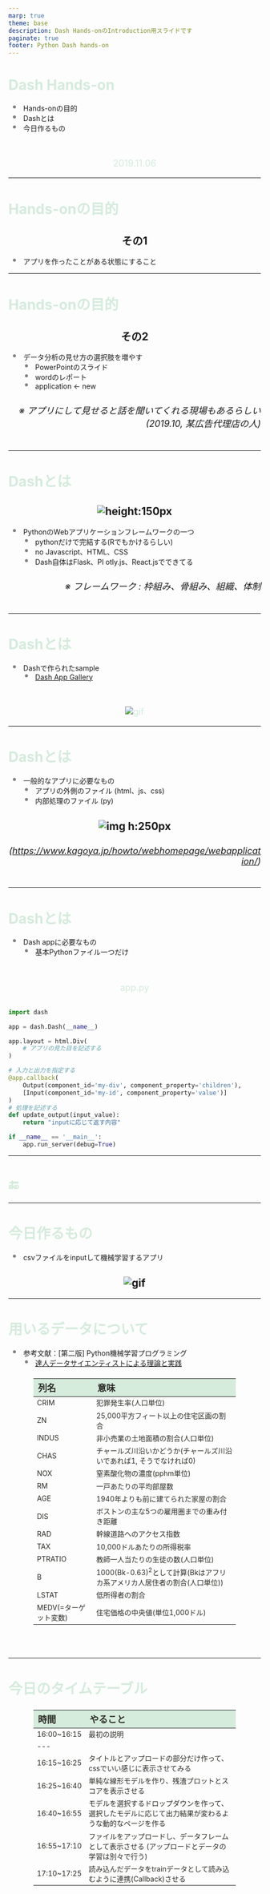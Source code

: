 ```yaml
---
marp: true
theme: base
description: Dash Hands-onのIntroduction用スライドです
paginate: true
footer: Python Dash hands-on
---
```


<!-- size: 4:3 -->

<style>
    section {
        background: #2A2B25;
        color:#FFFF;
        font-family: 'Noto Sans CJK JP';
        justify-content: flex-start;
    }
    h1{
        color:#D5EBDC;
    }
    p{
        color:#D5EBDC;
    }
    li {
        list-style-type: none;
    }
    li:before {
        content: '';
        width: 6px;
        height: 6px;
        display: inline-block;
        border-radius: 100%;
        background: grey;
        position: relative;
        left: -15px;
        top: -5px;
    }
    table {
    padding: inherit;
    }
    th {
        background: #D5EBDC;
        color: #2A2B25;
        font-size: 18px;
    }
    td{
        color: #2A2B25;
        font-size: 14px;
    }
</style>

<style scoped>
    section {
        justify-content: center;
    }
    p{
        text-align: center;
        margin-top: 10%;
        font-size: 18px;
    }
</style>

# Dash Hands-on

- Hands-onの目的
- Dashとは
- 今日作るもの

2019.11.06

---

# Hands-onの目的

## その1

- アプリを作ったことがある状態にすること

---
<style scoped>
h6{
    font-size: 18px;
    text-align: right;
}
</style>
# Hands-onの目的

## その2

- データ分析の見せ方の選択肢を増やす
  - PowerPointのスライド
  - wordのレポート
  - application ← new

###### ※ アプリにして見せると話を聞いてくれる現場もあるらしい <br>(2019.10, 某広告代理店の人)

---

<style scoped>
    h2{
        text-align: center;
    }
    h6{
        font-size: 18px;
        text-align: right;
    }
</style>

# Dashとは

## ![height:150px](/assets/images/dash-logo-300.png)

- PythonのWebアプリケーションフレームワークの一つ
    - pythonだけで完結する(Rでもかけるらしい)
    - no Javascript、HTML、CSS
    - Dash自体はFlask、Pl   otly.js、React.jsでできてる

###### ※ フレームワーク : 枠組み、骨組み、組織、体制

---

# Dashとは

- Dashで作られたsample
    - [Dash App Gallery](https://dash-gallery.plotly.host/Portal/)

![gif](./assets/gif/gallery.gif)

---

<style scoped>
    h2 {
        text-align: center;
    }
    h6{
        font-size: 18px;
        text-align: right;
    }
</style>

# Dashとは

- 一般的なアプリに必要なもの
    - アプリの外側のファイル (html、js、css) 
    - 内部処理のファイル (py)

## ![img h:250px](./assets/images/webの仕組み.gif)
###### (https://www.kagoya.jp/howto/webhomepage/webapplication/)


---

<style scoped>
    pre {
        background: #111111;
        font-size: 14px;
    }
</style>

# Dashとは

- Dash appに必要なもの
    - 基本Pythonファイル一つだけ

app.py

```python

import dash

app = dash.Dash(__name__)

app.layout = html.Div(
    # アプリの見た目を記述する
)

# 入力と出力を指定する
@app.callback(
    Output(component_id='my-div', component_property='children'),
    [Input(component_id='my-id', component_property='value')]
)
# 処理を記述する
def update_output(input_value):
    return "inputに応じて返す内容"

if __name__ == '__main__':
    app.run_server(debug=True)
```

---

<style scoped>
    section {
        background: #90C0D8;
    }
</style>

# :end:

---
<style scoped>
    h2 {
        text-align: center;
    }
</style>

# 今日作るもの

- csvファイルをinputして機械学習するアプリ

## ![gif](./assets/gif/app_comp.gif)

---

<style scoped>
    table{
        padding-top: 1%;
    }
</style>

# 用いるデータについて

- 参考文献：[第二版] Python機械学習プログラミング
    - [達人データサイエンティストによる理論と実践](https://raw.githubusercontent.com/rasbt/python-machine-learning-book-2nd-edition/master/code/ch10/housing.data.txt)

| 列名 | 意味 |
| :--- | :--- |
| CRIM | 犯罪発生率(人口単位) |
| ZN | 25,000平方フィート以上の住宅区画の割合 |
| INDUS | 非小売業の土地面積の割合(人口単位) |
| CHAS | チャールズ川沿いかどうか(チャールズ川沿いであれば1, そうでなければ0) |
| NOX | 窒素酸化物の濃度(pphm単位) |
| RM | 一戸あたりの平均部屋数 |
| AGE | 1940年よりも前に建てられた家屋の割合 |
| DIS | ボストンの主な5つの雇用圏までの重み付き距離 |
| RAD | 幹線道路へのアクセス指数 |
| TAX | 10,000ドルあたりの所得税率 |
| PTRATIO | 教師一人当たりの生徒の数(人口単位) |
| B | 1000(Bk-0.63)<sup>2</sup>として計算(Bkはアフリカ系アメリカ人居住者の割合(人口単位)) |
| LSTAT | 低所得者の割合 |
| MEDV(=ターゲット変数) | 住宅価格の中央値(単位1,000ドル) |

---

<style scoped>
    th {
        font-size: 18px;
    }
    td{
        font-size: 14px;
    }
</style>

# 今日のタイムテーブル

|時間|やること|
|:--|:--|
| 16:00~16:15 | 最初の説明 |
|---|
| 16:15~16:25 | タイトルとアップロードの部分だけ作って、cssでいい感じに表示させてみる |
| 16:25~16:40 | 単純な線形モデルを作り、残渣プロットとスコアを表示させる |
| 16:40~16:55 | モデルを選択するドロップダウンを作って、選択したモデルに応じて出力結果が変わるような動的なページを作る |
| 16:55~17:10 | ファイルをアップロードし、データフレームとして表示させる (アップロードとデータの学習は別々で行う) |
| 17:10~17:25 | 読み込んだデータをtrainデータとして読み込むように連携(Callback)させる |
